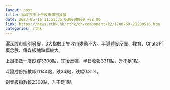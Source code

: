 ```yaml
---
layout: post
title: 滬深股市上午收市個別發展
date: 2023-05-16 11:51:35.000000000 +08:00
link: https://news.rthk.hk/rthk/ch/component/k2/1700769-20230516.htm
categories: rthk
---
```


滬深股市個別發展，3大指數上午收市變動不大。半導體股反彈，教育、ChatGPT概念股、傳媒板塊跌幅較大。

上證指數一度跌穿3300點，其後反彈，半日收報3311點，升不足1點。

深證成份指數報11144點，跌34點，跌幅0.31%。

創業板指數報2300點，升不足1點。
